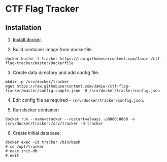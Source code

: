 # CTF Flag Tracker #

## Installation ##

1. [Install docker](https://docs.docker.com/engine/installation/linux/docker-ce/ubuntu/#install-docker-ce).

2. Build container image from dockerfile:
```
docker build -t tracker https://raw.githubusercontent.com/Jamie-/ctf-flag-tracker/master/Dockerfile
```

3. Create data directory and add config file:
```
mkdir -p /srv/docker/tracker
wget https://raw.githubusercontent.com/Jamie-/ctf-flag-tracker/master/config.sample.json -O /srv/docker/tracker/config.json
```

4. Edit config file as required - `/srv/docker/tracker/config.json`.

5. Run docker container:
```
docker run --name=tracker --restart=always -p8080:8080 -v /srv/docker/tracker:/srv/tracker -d tracker
```

6. Create initial database:
```
docker exec -it tracker /bin/bash
# cd /opt/tracker
# make init-db
# exit
```
